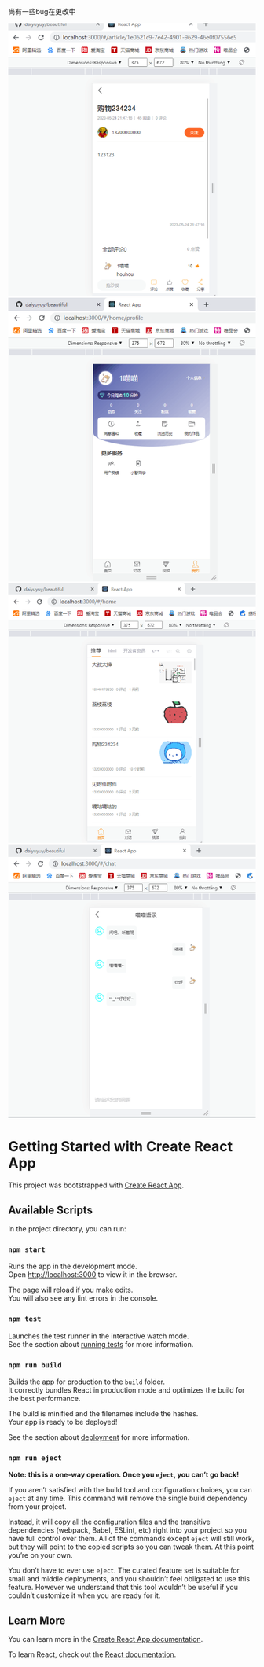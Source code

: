 
尚有一些bug在更改中

![Image](https://github.com/daiyuyuy/beautiful/blob/master/image-readme/0UUCZA%5B1AEVHH5M%24F~WVAP4.png)
![Image](https://github.com/daiyuyuy/beautiful/blob/master/image-readme/54_F_9AC2_MEY%5D%60DLI%602%5DV6.png)
![Image](https://github.com/daiyuyuy/beautiful/blob/master/image-readme/P51%40%5DXI%5DVTIBXJO~%5DM9B9NV.png)
![Image](https://github.com/daiyuyuy/beautiful/blob/master/image-readme/Z2%7B9SP7%7B%5DDLVEGCAY~HU%5DDD.png)

# Getting Started with Create React App

This project was bootstrapped with [Create React App](https://github.com/facebook/create-react-app).

## Available Scripts

In the project directory, you can run:

### `npm start`

Runs the app in the development mode.\
Open [http://localhost:3000](http://localhost:3000) to view it in the browser.

The page will reload if you make edits.\
You will also see any lint errors in the console.

### `npm test`

Launches the test runner in the interactive watch mode.\
See the section about [running tests](https://facebook.github.io/create-react-app/docs/running-tests) for more information.

### `npm run build`

Builds the app for production to the `build` folder.\
It correctly bundles React in production mode and optimizes the build for the best performance.

The build is minified and the filenames include the hashes.\
Your app is ready to be deployed!

See the section about [deployment](https://facebook.github.io/create-react-app/docs/deployment) for more information.

### `npm run eject`

**Note: this is a one-way operation. Once you `eject`, you can’t go back!**

If you aren’t satisfied with the build tool and configuration choices, you can `eject` at any time. This command will remove the single build dependency from your project.

Instead, it will copy all the configuration files and the transitive dependencies (webpack, Babel, ESLint, etc) right into your project so you have full control over them. All of the commands except `eject` will still work, but they will point to the copied scripts so you can tweak them. At this point you’re on your own.

You don’t have to ever use `eject`. The curated feature set is suitable for small and middle deployments, and you shouldn’t feel obligated to use this feature. However we understand that this tool wouldn’t be useful if you couldn’t customize it when you are ready for it.

## Learn More

You can learn more in the [Create React App documentation](https://facebook.github.io/create-react-app/docs/getting-started).

To learn React, check out the [React documentation](https://reactjs.org/).
